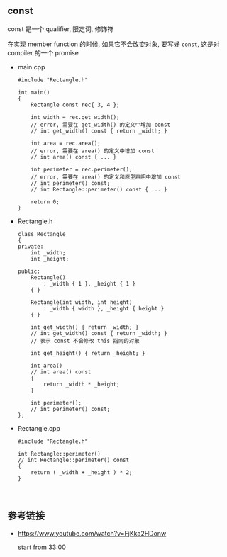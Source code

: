 ##	const

const 是一个 qualifier, 限定词, 修饰符

在实现 member function 的时候, 如果它不会改变对象, 要写好 `const`, 这是对 compiler 的一个 promise

*	main.cpp

	```
	#include "Rectangle.h"

	int main()
	{
		Rectangle const rec{ 3, 4 };

		int width = rec.get_width();
		// error, 需要在 get_width() 的定义中增加 const
		// int get_width() const { return _width; }

		int area = rec.area();
		// error, 需要在 area() 的定义中增加 const
		// int area() const { ... }

		int perimeter = rec.perimeter();
		// error, 需要在 area() 的定义和原型声明中增加 const
		// int perimeter() const;
		// int Rectangle::perimeter() const { ... }

		return 0;
	}
	```

*	Rectangle.h

	```
	class Rectangle
	{
	private:
		int _width;
		int _height;

	public:
		Rectangle()
			: _width { 1 }, _height { 1 }
		{ }

		Rectangle(int width, int height)
			: _width { width }, _height { height }
		{ }

		int get_width() { return _width; }
		// int get_width() const { return _width; }
		// 表示 const 不会修改 this 指向的对象

		int get_height() { return _height; }

		int area()
		// int area() const
		{
			return _width * _height;
		}

		int perimeter();
		// int perimeter() const;
	};
	```

*	Rectangle.cpp

	```
	#include "Rectangle.h"

	int Rectangle::perimeter()
	// int Rectangle::perimeter() const
	{
		return ( _width + _height ) * 2;
	}
	```

	<br>

##	参考链接

*	https://www.youtube.com/watch?v=FjKka2HDonw

	start from 33:00